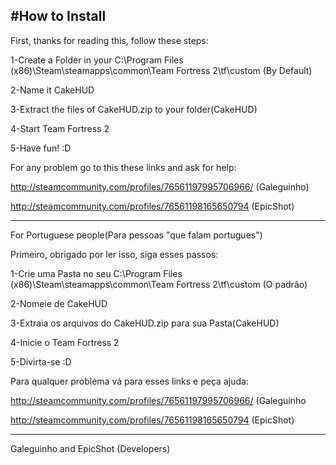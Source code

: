 #How to Install
-------------------------------------------------------------------------
First, thanks for reading this, follow these steps:

1-Create a Folder in your C:\Program Files (x86)\Steam\steamapps\common\Team Fortress 2\tf\custom (By Default)

2-Name it CakeHUD

3-Extract the files of CakeHUD.zip to your folder(CakeHUD)

4-Start Team Fortress 2

5-Have fun! :D

For any problem go to this these links and ask for help:

http://steamcommunity.com/profiles/76561197995706966/ (Galeguinho)

http://steamcommunity.com/profiles/76561198165650794  (EpicShot)

--------------------------------------------------------------------------

For Portuguese people(Para pessoas "que falam portugues")

Primeiro, obrigado por ler isso, siga esses passos:

1-Crie uma Pasta no seu C:\Program Files (x86)\Steam\steamapps\common\Team Fortress 2\tf\custom (O padrão)

2-Nomeie de CakeHUD

3-Extraia os arquivos do CakeHUD.zip para sua Pasta(CakeHUD)

4-Inicie o Team Fortress 2

5-Divirta-se :D

Para qualquer problema vá para esses links e peça ajuda:

http://steamcommunity.com/profiles/76561197995706966/ (Galeguinho

http://steamcommunity.com/profiles/76561198165650794  (EpicShot)

--------------------------------------------------------------------------

Galeguinho and EpicShot (Developers)
